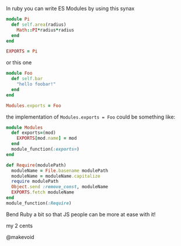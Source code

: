 In ruby you can write ES Modules by using this synax

```ruby
module Pi
  def self.area(radius)
    Math::PI*radius*radius
  end
end

EXPORTS = Pi
```

or this one


```ruby
module Foo
  def self.bar
    "hello foobar!"
  end
end

Modules.exports = Foo
```


the implementation of `Modules.exports = Foo`  could be something like:


```ruby
module Modules
  def exports=(mod)
    EXPORTS[mod.name] = mod
  end
  module_function(:exports=)
end

def Require(modulePath)
  moduleName = File.basename modulePath
  moduleName = moduleName.capitalize
  require modulePath
  Object.send :remove_const, moduleName
  EXPORTS.fetch moduleName
end
module_function(:Require)
```

Bend Ruby a bit so that JS people can be more at ease with it!


my 2 cents

@makevoid
